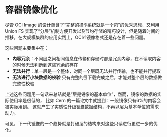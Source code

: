 # 容器镜像优化

尽管 OCI Image 的设计蕴含了“完整的操作系统就是一个包”的优秀思想，又利用 Union FS 实现了“分层”机制方便开发以及节约存储的精巧设计，但是随着时间的推移，在大规模集群的应用实践上，OCIv1镜像格式还是存在着一些问题。

这些问题主要集中在：

- **内容冗余**：不同层之间相同信息在传输和存储时都是冗余内容，在不读取内容的时候无法判断到这些冗余的存在
- **无法并行**：单一层是一个整体，对同一个层既无法并行传输，也不能并行提取
- **无法进行小块数据的校验** 只有完整的层下载完成之后，才能对整个层的数据做完整性校验


上述这些问题用一句话来总结就是“层是镜像的基本单位”，然而，镜像的数据的实际使用率是很低的， 比如 Cern 的一篇论文中就提到：一般镜像只有6%的内容会被实际用到。 这就产生了实质性升级镜像数据结构，不再以层为基本单位的需求动力。

可见，下一代镜像的一个趋势就是打破层的结构来对这些只读进行更进一步的优化。
